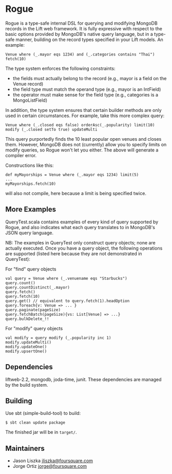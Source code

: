 # Rogue

Rogue is a type-safe internal DSL for querying and modifying MongoDB records in the Lift web framework.
It is fully expressive with respect to the basic options provided by MongoDB's native query language,
but in a type-safe manner, building on the record types specified in your Lift models. An example:

    Venue where (_.mayor eqs 1234) and (_.categories contains "Thai") fetch(10)

The type system enforces the following constraints:
- the fields must actually belong to the record (e.g., mayor is a field on the Venue record)
- the field type must match the operand type (e.g., mayor is an IntField)
- the operator must make sense for the field type (e.g., categories is a MongoListField)

In addition, the type system ensures that certain builder methods are only used in certain circumstances.
For example, take this more complex query:

    Venue where (_.closed eqs false) orderAsc(_.popularity) limit(10) modify (_.closed setTo true) updateMulti

This query purportedly finds the 10 least popular open venues and closes them. However, MongoDB
does not (currently) allow you to specify limits on modify queries, so Rogue won't let you either.
The above will generate a compiler error. 

Constructions like this:

    def myMayorships = Venue where (_.mayor eqs 1234) limit(5)
    ...
    myMayorships.fetch(10)

will also not compile, here because a limit is being specified twice.

## More Examples

QueryTest.scala contains examples of every kind of query supported by Rogue, and also
indicates what each query translates to in MongoDB's JSON query language.

NB: The examples in QueryTest only construct query objects; none are actually executed.
Once you have a query object, the following operations are supported (listed here because
they are not demonstrated in QueryTest):

For "find" query objects

    val query = Venue where (_.venuename eqs "Starbucks")
    query.count()
    query.countDistinct(_.mayor)
    query.fetch()
    query.fetch(10)
    query.get() // equivalent to query.fetch(1).headOption
    query.foreach{v: Venue => ... }
    query.paginate(pageSize)
    query.fetchBatch(pageSize){vs: List[Venue] => ...}
    query.bulkDelete_!!

For "modify" query objects

    val modify = query modify (_.popularity inc 1)
    modify.updateMulti()
    modify.updateOne()
    modify.upsertOne()

## Dependencies

liftweb-2.2, mongodb, joda-time, junit. These dependencies are managed by the build system.

## Building

Use sbt (simple-build-tool) to build:

    $ sbt clean update package

The finished jar will be in `target/`.

## Maintainers

- Jason Liszka jliszka@foursquare.com
- Jorge Ortiz jorge@foursquare.com

